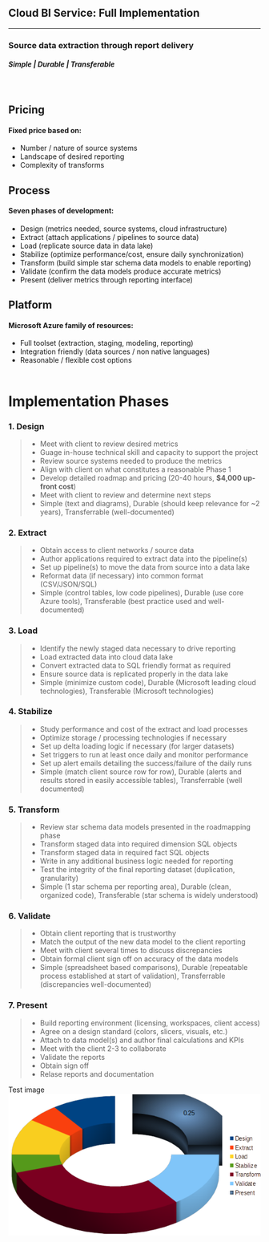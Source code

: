 ## Cloud BI Service: Full Implementation
---
### Source data extraction through report delivery 
##### Simple | Durable | Transferable
<br>

## Pricing
#### Fixed price based on:
* Number / nature of source systems
* Landscape of desired reporting
* Complexity of transforms

## Process
#### Seven phases of development:
* Design (metrics needed, source systems, cloud infrastructure)
* Extract (attach applications / pipelines to source data)
* Load (replicate source data in data lake)
* Stabilize (optimize performance/cost, ensure daily synchronization)
* Transform (build simple star schema data models to enable reporting)
* Validate (confirm the data models produce accurate metrics)
* Present (deliver metrics through reporting interface)

## Platform
#### Microsoft Azure family of resources:
* Full toolset (extraction, staging, modeling, reporting)
* Integration friendly  (data sources / non native languages)
* Reasonable / flexible cost options 
<br> <br>


# Implementation Phases
### 1. Design
>* Meet with client to review desired metrics
>* Guage in-house technical skill and capacity to support the project
>* Review source systems needed to produce the metrics
>* Align with client on what constitutes a reasonable Phase 1
>* Develop detailed roadmap and pricing (20-40 hours, **$4,000 up-front cost**)
>* Meet with client to review and determine next steps
>* Simple (text and diagrams), Durable (should keep relevance for ~2 years), Transferrable (well-documented)

### 2. Extract
>* Obtain access to client networks / source data
>* Author applications required to extract data into the pipeline(s)
>* Set up pipeline(s) to move the data from source into a data lake
>* Reformat data (if necessary) into common format (CSV/JSON/SQL)
>* Simple (control tables, low code pipelines), Durable (use core Azure tools), Transferable (best practice used and well-documented)

### 3. Load
>* Identify the newly staged data necessary to drive reporting
>* Load extracted data into cloud data lake
>* Convert extracted data to SQL friendly format as required
>* Ensure source data is replicated properly in the data lake
>* Simple (minimize custom code), Durable (Microsoft leading cloud technologies), Transferable (Microsoft technologies)

### 4. Stabilize
>* Study performance and cost of the extract and load processes
>* Optimize storage / processing technologies if necessary
>* Set up delta loading logic if necessary (for larger datasets)
>* Set triggers to run at least once daily and monitor performance
>* Set up alert emails detailing the success/failure of the daily runs
>* Simple (match client source row for row), Durable (alerts and results stored in easily accessible tables), Transferrable (well documented)

### 5. Transform
>* Review star schema data models presented in the roadmapping phase
>* Transform staged data into required dimension SQL objects
>* Transform staged data in required fact SQL objects
>* Write in any additional business logic needed for reporting
>* Test the integrity of the final reporting dataset (duplication, granularity)
>* Simple (1 star schema per reporting area), Durable (clean, organized code), Transferable (star schema is widely understood)

### 6. Validate
>* Obtain client reporting that is trustworthy 
>* Match the output of the new data model to the client reporting
>* Meet with client several times to discuss discrepancies
>* Obtain formal client sign off on accuracy of the data models
>* Simple (spreadsheet based comparisons), Durable (repeatable process established at start of validation), Transferrable (discrepancies well-documented)

### 7. Present
>* Build reporting environment (licensing, workspaces, client access)
>* Agree on a design standard (colors, slicers, visuals, etc.)
>* Attach to data model(s) and author final calculations and KPIs
>* Meet with the client 2-3 to collaborate
>* Validate the reports
>* Obtain sign off
>* Relase reports and documentation

Test image
![tryThis](https://github.com/jakeburnsfast/BIProcess/blob/main/Test%20Image.png "Okey Dokey")